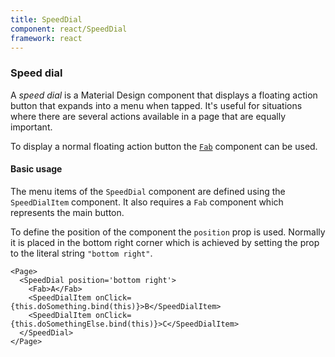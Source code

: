 ```yaml
---
title: SpeedDial
component: react/SpeedDial
framework: react
---
```


### Speed dial

A *speed dial* is a Material Design component that displays a floating action button that expands into a menu when tapped. It's useful for situations where there are several actions available in a page that are equally important.

To display a normal floating action button the [`Fab`](Fab.html) component can be used.

#### Basic usage

The menu items of the `SpeedDial` component are defined using the `SpeedDialItem` component. It also requires a `Fab` component which represents the main button.

To define the position of the component the `position` prop is used. Normally it is placed in the bottom right corner which is achieved by setting the prop to the literal string `"bottom right"`.

```
<Page>
  <SpeedDial position='bottom right'>
    <Fab>A</Fab>
    <SpeedDialItem onClick={this.doSomething.bind(this)}>B</SpeedDialItem>
    <SpeedDialItem onClick={this.doSomethingElse.bind(this)}>C</SpeedDialItem>
  </SpeedDial>
</Page>
```
